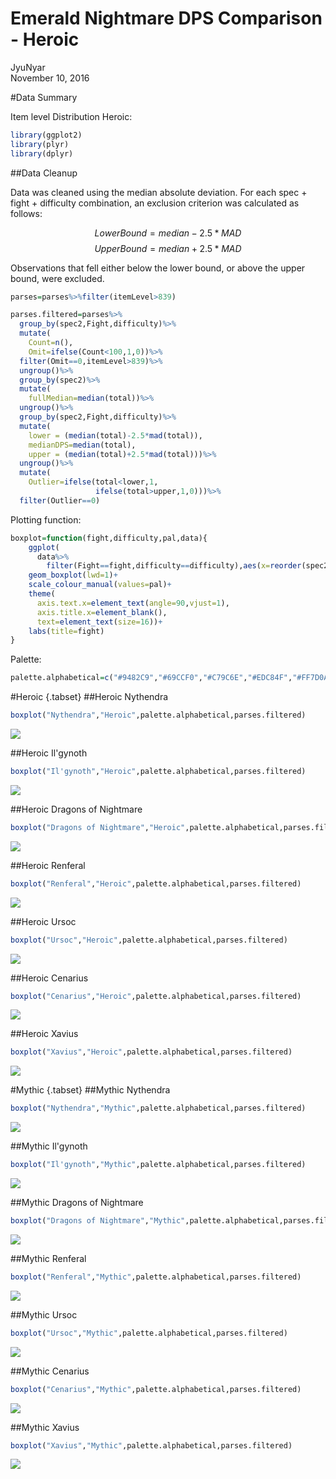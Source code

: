 # Emerald Nightmare DPS Comparison - Heroic
JyuNyar  
November 10, 2016  



#Data Summary

Item level Distribution Heroic: 


```r
library(ggplot2)
library(plyr)
library(dplyr)
```

##Data Cleanup

Data was cleaned using the median absolute deviation. For each spec + fight + difficulty combination, an exclusion criterion was calculated as follows:

$$Lower Bound = median - 2.5*MAD$$
$$Upper Bound = median + 2.5*MAD$$

Observations that fell either below the lower bound, or above the upper bound, were excluded.


```r
parses=parses%>%filter(itemLevel>839)

parses.filtered=parses%>%
  group_by(spec2,Fight,difficulty)%>%
  mutate(
    Count=n(),
    Omit=ifelse(Count<100,1,0))%>%
  filter(Omit==0,itemLevel>839)%>%
  ungroup()%>%
  group_by(spec2)%>%
  mutate(
    fullMedian=median(total))%>%
  ungroup()%>%
  group_by(spec2,Fight,difficulty)%>%
  mutate(
    lower = (median(total)-2.5*mad(total)),
    medianDPS=median(total),
    upper = (median(total)+2.5*mad(total)))%>%
  ungroup()%>%
  mutate(
    Outlier=ifelse(total<lower,1,
                   ifelse(total>upper,1,0)))%>%
  filter(Outlier==0)
```

Plotting function:


```r
boxplot=function(fight,difficulty,pal,data){
    ggplot(
      data%>%
        filter(Fight==fight,difficulty==difficulty),aes(x=reorder(spec2,medianDPS),y=total,color=spec2))+
    geom_boxplot(lwd=1)+
    scale_colour_manual(values=pal)+
    theme(
      axis.text.x=element_text(angle=90,vjust=1),
      axis.title.x=element_blank(),
      text=element_text(size=16))+
    labs(title=fight)
}
```

Palette:

```r
palette.alphabetical=c("#9482C9","#69CCF0","#C79C6E","#EDC84F","#FF7D0A","#ABD473","#7661B2","#BDAEE8","#0070DE","#63AAF0","#FFAA60","#2AC1F8","#48AACD","#C41F3B","#9B7954","#A330C9","#8BD428","#FFC300","#F58CBA","#000000","#E3C153","#BDD69A","#97001A","#00FF96")
```

#Heroic {.tabset}
##Heroic Nythendra

```r
boxplot("Nythendra","Heroic",palette.alphabetical,parses.filtered)
```

![](dps-boxplots_files/figure-html/heroic_nyth-1.png)<!-- -->

##Heroic Il'gynoth

```r
boxplot("Il'gynoth","Heroic",palette.alphabetical,parses.filtered)
```

![](dps-boxplots_files/figure-html/heroic_gynotht-1.png)<!-- -->

##Heroic Dragons of Nightmare

```r
boxplot("Dragons of Nightmare","Heroic",palette.alphabetical,parses.filtered)
```

![](dps-boxplots_files/figure-html/heroic_dragons-1.png)<!-- -->

##Heroic Renferal

```r
boxplot("Renferal","Heroic",palette.alphabetical,parses.filtered)
```

![](dps-boxplots_files/figure-html/heroic_renf-1.png)<!-- -->

##Heroic Ursoc

```r
boxplot("Ursoc","Heroic",palette.alphabetical,parses.filtered)
```

![](dps-boxplots_files/figure-html/heroic_ursoc-1.png)<!-- -->

##Heroic Cenarius

```r
boxplot("Cenarius","Heroic",palette.alphabetical,parses.filtered)
```

![](dps-boxplots_files/figure-html/heroic_cenarius-1.png)<!-- -->

##Heroic Xavius

```r
boxplot("Xavius","Heroic",palette.alphabetical,parses.filtered)
```

![](dps-boxplots_files/figure-html/heroic_xavius-1.png)<!-- -->

#Mythic {.tabset}
##Mythic Nythendra

```r
boxplot("Nythendra","Mythic",palette.alphabetical,parses.filtered)
```

![](dps-boxplots_files/figure-html/Mythic_nyth-1.png)<!-- -->

##Mythic Il'gynoth

```r
boxplot("Il'gynoth","Mythic",palette.alphabetical,parses.filtered)
```

![](dps-boxplots_files/figure-html/Mythic_gynotht-1.png)<!-- -->

##Mythic Dragons of Nightmare

```r
boxplot("Dragons of Nightmare","Mythic",palette.alphabetical,parses.filtered)
```

![](dps-boxplots_files/figure-html/Mythic_dragons-1.png)<!-- -->

##Mythic Renferal

```r
boxplot("Renferal","Mythic",palette.alphabetical,parses.filtered)
```

![](dps-boxplots_files/figure-html/Mythic_renf-1.png)<!-- -->

##Mythic Ursoc

```r
boxplot("Ursoc","Mythic",palette.alphabetical,parses.filtered)
```

![](dps-boxplots_files/figure-html/Mythic_ursoc-1.png)<!-- -->

##Mythic Cenarius

```r
boxplot("Cenarius","Mythic",palette.alphabetical,parses.filtered)
```

![](dps-boxplots_files/figure-html/Mythic_cenarius-1.png)<!-- -->

##Mythic Xavius

```r
boxplot("Xavius","Mythic",palette.alphabetical,parses.filtered)
```

![](dps-boxplots_files/figure-html/Mythic_xavius-1.png)<!-- -->
